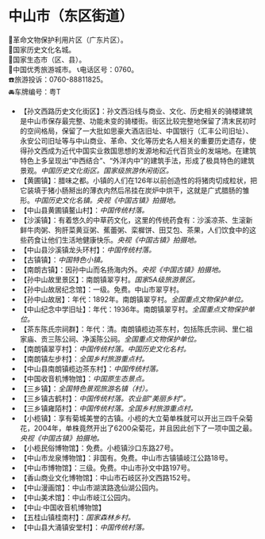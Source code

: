 # 中山市（东区街道）  
🚩革命文物保护利用片区（广东片区）。   
🚩国家历史文化名城。  
🚩国家生态市（区、县）。     
🏅中国优秀旅游城市。
📞电话区号：0760。  
☎️旅游投诉：0760-88811825。   
🚘车牌编号：粤T  
  
* 【孙文西路历史文化街区】：孙文西沿线与商业、文化、历史相关的骑楼建筑是中山市保存最完整、功能未变的骑楼街。街区比较完整地保留了清末民初时的空间格局，保留了一大批如思豪大酒店旧址、中国银行（汇丰公司旧址）、永安公司旧址等与中山商业、革命、文化等历史名人相关的重要历史遗存，使得孙文西成为近代中国实业救国思想的发源地和近代百货业的发端地。在建筑特色上多呈现出“中西结合”、“外洋内中”的建筑手法，形成了极具特色的建筑景观。*中国历史文化街区。国家级旅游休闲街区。*  
* 【黄圃镇】：腊味之都。小镇的人们在126年以前创造性的将猪肉切成粒状，把它装填于猪小肠掰出的薄衣内然后吊挂在炭炉中烘干，这就是广式腊肠的雏形。*中国历史文化名镇。央视《中国古镇》拍摄地。*  
* 【中山县黄圃镇鳌山村】：*中国传统村落。*  
* 【沙溪镇】：有着悠久的中草药文化，这里的传统药食有：沙溪凉茶、生滚新鲜牛肉粥、狗肝菜黄豆粥、蕉蕾粥、栾樨饼、田艾包、茶果，人们饮食中的这些药食让他们生活地健康快乐。*央视《中国古镇》拍摄地。*  
* 【中山县沙溪镇龙头环村】：*中国传统村落。*  
* 【古镇镇】：*中国特色小镇。*  
* 【南朗古镇】：因孙中山而名扬海内外。*央视《中国古镇》拍摄地。*  
* 【孙中山故里景区】：南朗镇翠亨村。*国家5A级旅游景区。*  
* 【孙中山故居纪念馆】：一级。免费。中山市翠亨村。   
* 【孙中山故居】：年代：1892年。南朗镇翠亨村。*全国重点文物保护单位。*  
* 【中山纪念中学旧址】：年代：1936年。南朗镇翠亨村。*全国重点文物保护单位。*  
* 【茶东陈氏宗祠群】：年代：清。南朗镇榄边茶东村，包括陈氏宗祠、里仁祖家庙、贡三陈公祠、净溪陈公祠。*全国重点文物保护单位。*    
* 【南朗镇翠亨村】：*中国传统村落。中国历史文化名村。*  
* 【南朗镇左步村】：*全国乡村旅游重点村。*  
* 【中山县南朗镇榄边茶东村】：*中国传统村落。*  
* 【中国收音机博物馆】：*中国原生态景点。*  
* 【三乡镇】：*全国特色景观旅游名镇（村）。*  
* 【三乡镇古鹤村】：*中国传统村落。农业部“美丽乡村”。*  
* 【三乡镇雍陌村】：*中国传统村落。全国乡村旅游重点村。*  
* 【小榄镇】：享有菊城美誉的古镇。小榄的大立菊单株就可以开出三四千朵菊花，2004年，单株竟然开出了6200朵菊花，并且因此创下了一项中国之最。*央视《中国古镇》拍摄地。*  
* 【小榄民俗博物馆】：免费。小榄镇沙口东路27号。   
* 【中山市龙泉博物馆】：非国有。免费。中山市古镇镇岐江公路18号。   
* 【中山市博物馆】：三级。免费。中山市孙文中路197号。   
* 【香山商业文化博物馆】：中山市石岐区孙文西路152号。   
* 【中山漫画馆】：中山市湖滨路逸仙湖公园内。   
* 【中山美术馆】：中山市岐江公园内。   
* 【中山·中国收音机博物馆】  
* 【五桂山镇桂南村】：*国家森林乡村。*   
* 【中山县大涌镇安堂村】：*中国传统村落。*  